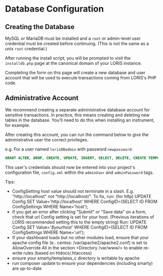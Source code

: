 # Database Configuration  

## Creating the Database  
MySQL or MariaDB must be installed and a `root` or admin-level user 
credential must be created before continuing. (This is not the same as a unix 
        `root` credential.)  

After running the install script, you will be prompted to visit the 
`installdb.php` page at the canonical domain of your LORIS instance.  

Completing the form on this page will create a new database and user account
that will be used to execute transactions coming from LORIS's PHP code.  

## Administrative Account  

We recommend creating a separate administrative database account for sensitive
transactions. In practice, this means creating and deleting new tables in the
database. You'll need to do this when installing an instrument, for example.  

After creating this account, you can run the command below to give
the administrative user the correct privileges.  

e.g. For a user named `lorisDBadmin` with password `newpassword`:  

```SQL
GRANT ALTER, DROP, CREATE, UPDATE, INSERT, SELECT, DELETE, CREATE TEMPORARY TABLES, LOCK TABLES  on $dbname.* to 'lorisDBadmin'@'$dbhost' IDENTIFIED BY 'newpassword' WITH GRANT OPTION;
```

This user's credentials should now be entered into your project's configuration file, `config.xml`
within the `adminUser` and `adminPassword` tags.  

Tips:

* ConfigSetting host value should not terminate in a slash. E.g. "http://localhost" not "http://localhost/". To fix, run: (for http) UPDATE Config SET Value='http://localhost' WHERE ConfigID=(SELECT ID FROM ConfigSettings WHERE Name='host');  
* If you get an error after clicking "Submit" or "Save data" on a form, check that url Config setting is set for your host. (Previous iterations of LORIS recommended setting this to the empty string) Run: UPDATE Config SET Value='_$yourhost_' WHERE ConfigID=(SELECT ID FROM ConfigSettings WHERE Name='url');
* If your dashboard loads but no other modules load, ensure that your apache config file (e.. centos: /var/apache2/apache2.conf) is set to AllowOverride All in the section <Directory /var/www/> to enable re-write rules (based on htdocs/.htaccess)
* ensure your smarty/templates_c directory is writable by apache
* run composer update to ensure your dependencies (including smarty) are up-to-date
